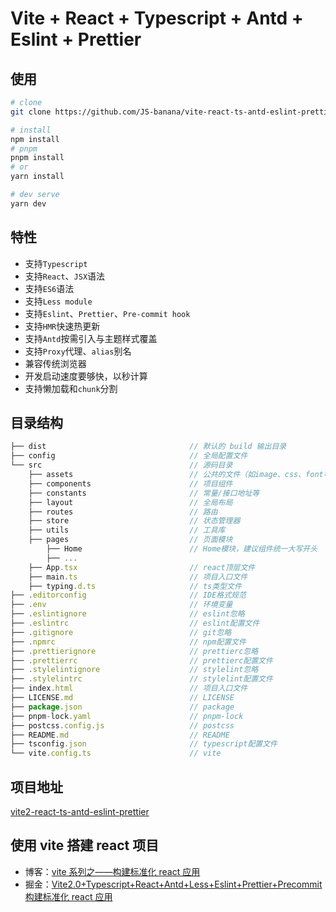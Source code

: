 # Vite + React + Typescript + Antd + Eslint + Prettier

## 使用

```sh
# clone
git clone https://github.com/JS-banana/vite-react-ts-antd-eslint-prettier.git

# install
npm install
# pnpm
pnpm install
# or
yarn install

# dev serve
yarn dev
```

## 特性

- 支持`Typescript`
- 支持`React`、`JSX`语法
- 支持`ES6`语法
- 支持`Less module`
- 支持`Eslint`、`Prettier`、`Pre-commit hook`
- 支持`HMR`快速热更新
- 支持`Antd`按需引入与主题样式覆盖
- 支持`Proxy`代理、`alias`别名
- 兼容传统浏览器
- 开发启动速度要够快，以秒计算
- 支持懒加载和`chunk`分割

## 目录结构

```js
├── dist                                // 默认的 build 输出目录
├── config                              // 全局配置文件
└── src                                 // 源码目录
    ├── assets                          // 公共的文件（如image、css、font等）
    ├── components                      // 项目组件
    ├── constants                       // 常量/接口地址等
    ├── layout                          // 全局布局
    ├── routes                          // 路由
    ├── store                           // 状态管理器
    ├── utils                           // 工具库
    ├── pages                           // 页面模块
        ├── Home                        // Home模块，建议组件统一大写开头
        ├── ...
    ├── App.tsx                         // react顶层文件
    ├── main.ts                         // 项目入口文件
    ├── typing.d.ts                     // ts类型文件
├── .editorconfig                       // IDE格式规范
├── .env                                // 环境变量
├── .eslintignore                       // eslint忽略
├── .eslintrc                           // eslint配置文件
├── .gitignore                          // git忽略
├── .npmrc                              // npm配置文件
├── .prettierignore                     // prettierc忽略
├── .prettierrc                         // prettierc配置文件
├── .stylelintignore                    // stylelint忽略
├── .stylelintrc                        // stylelint配置文件
├── index.html                          // 项目入口文件
├── LICENSE.md                          // LICENSE
├── package.json                        // package
├── pnpm-lock.yaml                      // pnpm-lock
├── postcss.config.js                   // postcss
├── README.md                           // README
├── tsconfig.json                       // typescript配置文件
└── vite.config.ts                      // vite
```

## 项目地址

[vite2-react-ts-antd-eslint-prettier](https://github.com/JS-banana/vite2-react-ts-antd-eslint-prettier)

## 使用 vite 搭建 react 项目

- 博客：[vite 系列之——构建标准化 react 应用](https://ssscode.com/pages/428be4)
- 掘金：[Vite2.0+Typescript+React+Antd+Less+Eslint+Prettier+Precommit 构建标准化 react 应用](https://juejin.cn/post/6986169708722520072)
